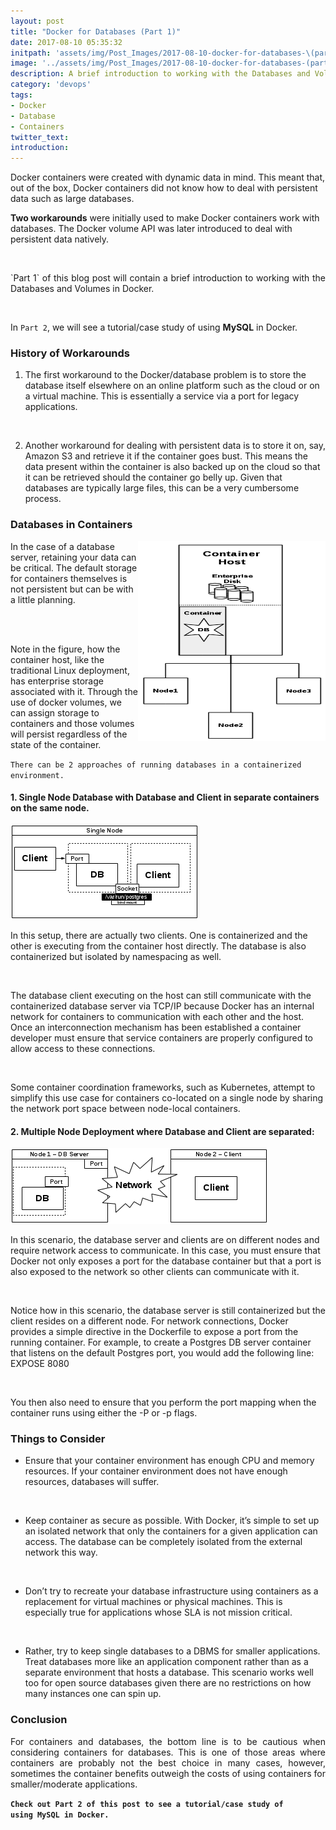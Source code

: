 ```yaml
---
layout: post
title: "Docker for Databases (Part 1)"
date: 2017-08-10 05:35:32
initpath: 'assets/img/Post_Images/2017-08-10-docker-for-databases-\(part-1\)/docker_database.jpg'
image: '../assets/img/Post_Images/2017-08-10-docker-for-databases-(part-1)/docker_database.jpg'
description: A brief introduction to working with the Databases and Volumes in Docker.
category: 'devops'
tags:
- Docker
- Database
- Containers
twitter_text:
introduction:
---
```

<p align="justify">

Docker containers were created with dynamic data in mind. This meant that, out of the box, Docker containers did not know how to deal with persistent data such as large databases.

</p>

<p align="justify">

**Two workarounds** were initially used to make Docker containers work with databases. The Docker volume API was later introduced to deal with persistent data natively.

</p>

<br>

<p align="justify">
`Part 1` of this blog post will contain a brief introduction to working with the Databases and Volumes in Docker.
</p>

<br>
<p align="justify">

In `Part 2`, we will see a tutorial/case study of using **MySQL** in Docker.

</p>

### History of Workarounds

<p align="justify">

1. The first workaround to the Docker/database problem is to store the database itself elsewhere on an online platform such as the cloud or on a virtual machine. This is essentially a service via a port for legacy applications.

</p>
<br>
<p align="justify">

2. Another workaround for dealing with persistent data is to store it on, say, Amazon S3 and retrieve it if the container goes bust. This means the data present within the container is also backed up on the cloud so that it can be retrieved should the container go belly up. Given that databases are typically large files, this can be a very cumbersome process.

</p>

### Databases in Containers

<p align="justify">
<img align="right" width="300" height="320" src="../assets/img/Post_Images/2017-08-10-docker-for-databases-(part-1)/docker1.png">   

In the case of a database server, retaining your data can be critical. The default storage for containers themselves is not persistent but can be with a little planning.

<br> <br>

Note in the figure, how the container host, like the traditional Linux deployment, has enterprise storage associated with it. Through the use of docker volumes, we can assign storage to containers and those volumes will persist regardless of the state of the container.

</p>

`There can be 2 approaches of running databases in a containerized environment.`

#### 1. Single Node Database with Database and Client in separate containers on the same node.

![placeholder](<../assets/img/Post_Images/2017-08-10-docker-for-databases-(part-1)/docker2.png> "Docker with Databases")

<p align="justify">

In this setup, there are actually two clients. One is containerized and the other is executing from the container host directly. The database is also containerized but isolated by namespacing as well.

</p>
<br>
<p align="justify">

The database client executing on the host can still communicate with the containerized database server via TCP/IP because Docker has an internal network for containers to communication with each other and the host. Once an interconnection mechanism has been established a container developer must ensure that service containers are properly configured to allow access to these connections.

</p>
<br>

<p align="justify">

Some container coordination frameworks, such as Kubernetes, attempt to simplify this use case for containers co-located on a single node by sharing the network port space between node-local containers.

</p>

####  2. Multiple Node Deployment where Database and Client are separated:

![placeholder](<../assets/img/Post_Images/2017-08-10-docker-for-databases-(part-1)/docker3.png> "Jenkins Git")

<p align="justify">

In this scenario, the database server and clients are on different nodes and require network access to communicate. In this case, you must ensure that Docker not only exposes a port for the database container but that a port is also exposed to the network so other clients can communicate with it.

</p>
<br>
<p align="justify">

Notice how in this scenario, the database server is still containerized but the client resides on a different node. For network connections, Docker provides a simple directive in the Dockerfile to expose a port from the running container. For example, to create a Postgres DB server container that listens on the default Postgres port, you would add the following line: EXPOSE 8080

</p>
<br>
<p align="justify">

You then also need to ensure that you perform the port mapping when the container runs using either the -P or -p flags.

</p>

### Things to Consider

<p align="justify">

- Ensure that your container environment has enough CPU and memory resources. If your container environment does not have enough resources, databases will suffer.

</p>
<br>
<p align="justify">

* Keep container as secure as possible. With Docker, it’s simple to set up an isolated network that only the containers for a given application can access. The database can be completely isolated from the external network this way.

</p>
<br>
<p align="justify">

* Don’t try to recreate your database infrastructure using containers as a replacement for virtual machines or physical machines. This is especially true for applications whose SLA is not mission critical.

</p>
<br>
<p align="justify">

* Rather, try to keep single databases to a DBMS for smaller applications. Treat databases more like an application component rather than as a separate environment that hosts a database. This scenario works well too for open source databases given there are no restrictions on how many instances one can spin up.

</p>

### Conclusion

<p align="justify">
For containers and databases, the bottom line is to be cautious when considering containers for databases. This is one of those areas where containers are probably not the best choice in many cases, however, sometimes the container benefits outweigh the costs of using containers for smaller/moderate applications.

</p>


**`Check out Part 2 of this post to see a tutorial/case study of using MySQL in Docker.`**